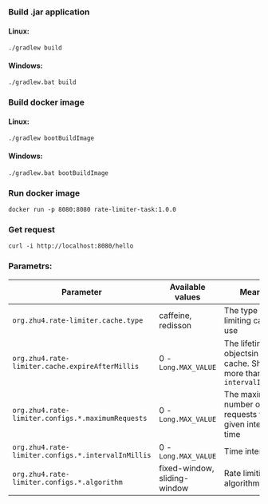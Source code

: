
### Build .jar application

#### Linux:
```
./gradlew build
```

#### Windows:

```
./gradlew.bat build
```

### Build docker image

#### Linux:
```
./gradlew bootBuildImage
```

#### Windows:

```
./gradlew.bat bootBuildImage
```

### Run docker image

```
docker run -p 8080:8080 rate-limiter-task:1.0.0
```

### Get request

```
curl -i http://localhost:8080/hello
```

### Parametrs:


| Parameter                                          | Available values             | Meaning                                                                     |
|----------------------------------------------------|------------------------------|-----------------------------------------------------------------------------|
| `org.zhu4.rate-limiter.cache.type`                 | caffeine, redisson           | The type of rate limiting cache to use                                      |
| `org.zhu4.rate-limiter.cache.expireAfterMillis`    | 0 - `Long.MAX_VALUE`         | The lifetime of objectsin the cache. Should be more than `intervalInMillis` |
| `org.zhu4.rate-limiter.configs.*.maximumRequests`  | 0 - `Long.MAX_VALUE`         | The maximum number of requests  for a given interval of time                |
| `org.zhu4.rate-limiter.configs.*.intervalInMillis` | 0 - `Long.MAX_VALUE`         | Time interval                                                               |
| `org.zhu4.rate-limiter.configs.*.algorithm`        | fixed-window, sliding-window | Rate limiting algorithm                                                     |       
